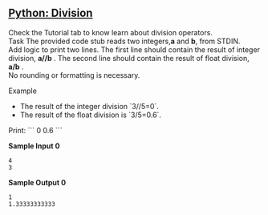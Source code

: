 ## **[Python: Division](https://www.hackerrank.com/challenges/python-division)** 

Check the Tutorial tab to know learn about division operators.<br>Task
The provided code stub reads two integers,**a** and **b**, from STDIN.<br>Add logic to print two lines. The first line should contain the result of integer division, **a//b** . The second line should contain the result of float division, **a/b** .  
No rounding or formatting is necessary.

Example

<ul>
<li>The result of the integer division `3//5=0`.</li>
<li>The result of the float division is `3/5=0.6`.</li>
</ul>
Print: 
```
0
0.6
``` 

**Sample Input 0**  
```
4
3
```

**Sample Output 0**  
```
1
1.33333333333
```